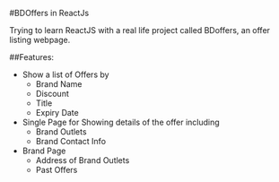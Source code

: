 #BDOffers in ReactJs

Trying to learn ReactJS with a real life project called BDoffers, an offer listing webpage.

##Features:

- Show a list of Offers by
  - Brand Name
  - Discount
  - Title
  - Expiry Date
- Single Page for Showing details of the offer including
  - Brand Outlets
  - Brand Contact Info
- Brand Page
  - Address of Brand Outlets
  - Past Offers